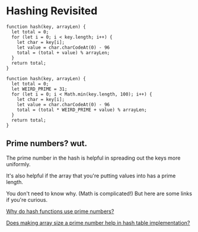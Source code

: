 # Hashing Revisited

```
function hash(key, arrayLen) {
  let total = 0;
  for (let i = 0; i < key.length; i++) {
    let char = key[i];
    let value = char.charCodeAt(0) - 96
    total = (total + value) % arrayLen;
  }
  return total;
}
```

```
function hash(key, arrayLen) {
  let total = 0;
  let WEIRD_PRIME = 31;
  for (let i = 0; i < Math.min(key.length, 100); i++) {
    let char = key[i];
    let value = char.charCodeAt(0) - 96
    total = (total * WEIRD_PRIME + value) % arrayLen;
  }
  return total;
}
```

## Prime numbers? wut.
The prime number in the hash is helpful in spreading out the keys more uniformly.

It's also helpful if the array that you're putting values into has a prime length.

You don't need to know why. (Math is complicated!) But here are some links if you're curious.

[Why do hash functions use prime numbers?](https://computinglife.wordpress.com/2008/11/20/why-do-hash-functions-use-prime-numbers/)

[Does making array size a prime number help in hash table implementation?](https://www.quora.com/Does-making-array-size-a-prime-number-help-in-hash-table-implementation-Why)

